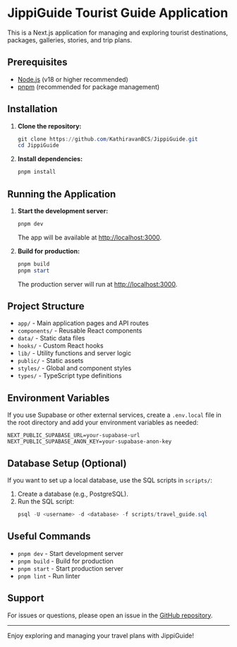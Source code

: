 # JippiGuide Tourist Guide Application

This is a Next.js application for managing and exploring tourist destinations, packages, galleries, stories, and trip plans.

## Prerequisites

- [Node.js](https://nodejs.org/) (v18 or higher recommended)
- [pnpm](https://pnpm.io/) (recommended for package management)

## Installation

1. **Clone the repository:**
   ```powershell
   git clone https://github.com/KathiravanBCS/JippiGuide.git
   cd JippiGuide
   ```

2. **Install dependencies:**
   ```powershell
   pnpm install
   ```

## Running the Application

1. **Start the development server:**
   ```powershell
   pnpm dev
   ```
   The app will be available at [http://localhost:3000](http://localhost:3000).

2. **Build for production:**
   ```powershell
   pnpm build
   pnpm start
   ```
   The production server will run at [http://localhost:3000](http://localhost:3000).

## Project Structure

- `app/` - Main application pages and API routes
- `components/` - Reusable React components
- `data/` - Static data files
- `hooks/` - Custom React hooks
- `lib/` - Utility functions and server logic
- `public/` - Static assets
- `styles/` - Global and component styles
- `types/` - TypeScript type definitions

## Environment Variables

If you use Supabase or other external services, create a `.env.local` file in the root directory and add your environment variables as needed:

```
NEXT_PUBLIC_SUPABASE_URL=your-supabase-url
NEXT_PUBLIC_SUPABASE_ANON_KEY=your-supabase-anon-key
```

## Database Setup (Optional)

If you want to set up a local database, use the SQL scripts in `scripts/`:

1. Create a database (e.g., PostgreSQL).
2. Run the SQL script:
   ```powershell
   psql -U <username> -d <database> -f scripts/travel_guide.sql
   ```

## Useful Commands

- `pnpm dev` - Start development server
- `pnpm build` - Build for production
- `pnpm start` - Start production server
- `pnpm lint` - Run linter

## Support

For issues or questions, please open an issue in the [GitHub repository](https://github.com/KathiravanBCS/JippiGuide).

---

Enjoy exploring and managing your travel plans with JippiGuide!
